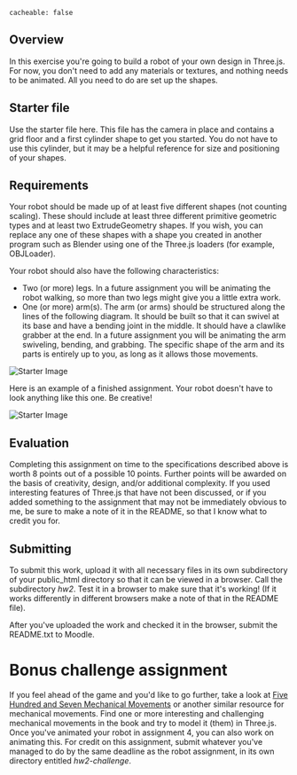 ```
cacheable: false
```

## Overview

In this exercise you're going to build a robot of your own design in Three.js. For now, you don't need to add any materials or textures, and nothing needs to be animated. All you need to do are set up the shapes.

## Starter file

Use the starter file here. This file has the camera in place and contains a grid floor and a first cylinder shape to get you started. You do not have to use this cylinder, but it may be a helpful reference for size and positioning of your shapes.

## Requirements

Your robot should be made up of at least five different shapes (not counting scaling). These should include at least three different primitive geometric types and at least two ExtrudeGeometry shapes. If you wish, you can replace any one of these shapes with a shape you created in another program such as Blender using one of the Three.js loaders (for example, OBJLoader).

Your robot should also have the following characteristics:

* Two (or more) legs. In a future assignment you will be animating the robot walking, so more than two legs might give you a little extra work.
* One (or more) arm(s). The arm (or arms) should be structured along the lines of the following diagram. It should be built so that it can swivel at its base and have a bending joint in the middle. It should have a clawlike grabber at the end. In a future assignment you will be animating the arm swiveling, bending, and grabbing. The specific shape of the arm and its parts is entirely up to you, as long as it allows those movements.

![Starter Image](/~tmullen/images/cg/arm.png)

Here is an example of a finished assignment. Your robot doesn't have to look anything like this one.
Be creative!

![Starter Image](/~tmullen/images/cg/robot-0.png)

## Evaluation

Completing this assignment on time to the specifications described above is worth 8 points out of a possible 10 points. Further points will be awarded on the basis of creativity, design, and/or additional complexity. If you used interesting features of Three.js that have not been discussed, or if you added something to the assignment that may not be immediately obvious to me, be sure to make a note of it in the README, so that I know what to credit you for.

## Submitting

To submit this work, upload it with all necessary files in its own subdirectory of your public_html directory so that it can be viewed in a browser. Call the subdirectory <em>hw2</em>.
Test it in a browser to make sure that it's working! (If it works differently in different browsers make a note of that in the README file).

After you've uploaded the work and checked it in the browser, submit the README.txt to Moodle.

# Bonus challenge assignment

If you feel ahead of the game and you'd like to go further, take a look at
[Five Hundred and Seven Mechanical Movements](https://archive.org/stream/fivehundredseven00browiala)
 or another similar resource for mechanical movements. Find one or more interesting and
  challenging mechanical movements in the book and try to model it (them)
  in Three.js. Once you've animated your robot in assignment 4, you can also work
  on animating this. For credit on this assignment, submit whatever you've managed to do
  by the same deadline as the robot assignment, in its own directory entitled <em>hw2-challenge</em>.
